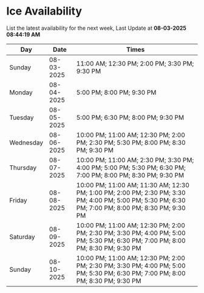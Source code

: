 # Ice Availability

List the latest availability for the next week, Last Update at **08-03-2025 08:44:19 AM**

| Day         | Date        | Times       |
| ----------- | ----------- | ----------- |
|Sunday|08-03-2025|11:00 AM; 12:30 PM; 2:00 PM; 3:30 PM; 9:30 PM|
|Monday|08-04-2025|5:00 PM; 8:00 PM; 9:30 PM|
|Tuesday|08-05-2025|5:00 PM; 6:30 PM; 8:00 PM; 9:30 PM|
|Wednesday|08-06-2025|10:00 PM; 11:00 AM; 12:30 PM; 2:00 PM; 2:30 PM; 5:30 PM; 8:00 PM; 8:30 PM; 9:30 PM|
|Thursday|08-07-2025|10:00 PM; 11:00 AM; 2:30 PM; 3:30 PM; 4:00 PM; 5:00 PM; 5:30 PM; 6:30 PM; 7:00 PM; 8:00 PM; 8:30 PM; 9:30 PM|
|Friday|08-08-2025|10:00 PM; 11:00 AM; 11:30 AM; 12:30 PM; 1:00 PM; 2:00 PM; 2:30 PM; 3:30 PM; 4:00 PM; 5:00 PM; 5:30 PM; 6:30 PM; 7:00 PM; 8:00 PM; 8:30 PM; 9:30 PM|
|Saturday|08-09-2025|10:00 PM; 11:00 AM; 12:30 PM; 2:00 PM; 2:30 PM; 3:30 PM; 4:00 PM; 5:00 PM; 5:30 PM; 6:30 PM; 7:00 PM; 8:00 PM; 8:30 PM; 9:30 PM|
|Sunday|08-10-2025|10:00 PM; 11:00 AM; 12:30 PM; 2:00 PM; 2:30 PM; 3:30 PM; 4:00 PM; 5:00 PM; 5:30 PM; 6:30 PM; 7:00 PM; 8:00 PM; 8:30 PM; 9:30 PM|
